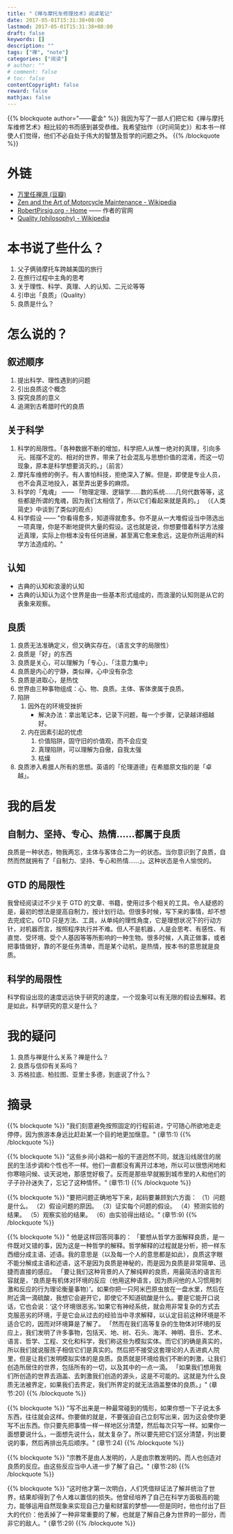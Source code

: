 ```yaml
---
title: "《禅与摩托车修理技术》阅读笔记"
date: 2017-05-01T15:31:38+08:00
lastmod: 2017-05-01T15:31:38+08:00
draft: false
keywords: []
description: ""
tags: ["禅", "note"]
categories: ["阅读"]
# author: ""
# comment: false
# toc: false
contentCopyright: false
reward: false
mathjax: false
---
```

{{% blockquote author="——霍金" %}}
我因为写了一部人们把它和《禅与摩托车维修艺术》相比较的书而感到甚受恭维。我希望拙作（《时间简史》）和本书一样使人们觉得，他们不必自处于伟大的智慧及哲学的问题之外。
{{% /blockquote %}}

<!--more-->

# 外链

-   [万里任禅游 (豆瓣)](https://book.douban.com/subject/1855097/)
-   [Zen and the Art of Motorcycle Maintenance - Wikipedia](https://en.wikipedia.org/wiki/Zen_and_the_Art_of_Motorcycle_Maintenance)
-   [RobertPirsig.org - Home](http://www.robertpirsig.org/)  —— 作者的官网
-   [Quality (philosophy) - Wikipedia](https://en.wikipedia.org/wiki/Quality_(philosophy))


# 本书说了些什么？

1.  父子俩骑摩托车跨越美国的旅行
2.  在旅行过程中主角的思考
3.  关于理性、科学、真理、人的认知、二元论等等
4.  引申出「良质」（Quality）
5.  良质是什么？


# 怎么说的？

## 叙述顺序

1.  提出科学、理性遇到的问题
2.  引出良质这个概念
3.  探究良质的意义
4.  追溯到古希腊时代的良质

## 关于科学

1.  科学的局限性。「各种数据不断的增加，科学把人从惟一绝对的真理，引向多元、摇摆不定的、相对的世界，带来了社会混乱与思想价值的混淆，而这一切现象，原本是科学想要消灭的。」（前言）
2.  摩托车维修的例子。有人害怕科技，拒绝深入了解。但是，即使是专业人员，也不会真正地投入，甚至弄出更多的麻烦。
3.  科学的「鬼魂」 —— 「物理定理、逻辑学……数的系统……几何代数等等，这些都是所谓的鬼魂，因为我们太相信了，所以它们看起来就是真的。」 （《人类简史》中谈到了类似的观点）
4.  科学假设 —— "你看得愈多，知道得就愈多。你不是从一大堆假设当中筛选出一项真理，你是不断地提供大量的假设。这也就是说，你想要借着科学方法接近真理，实际上你根本没有任何进展，甚至离它愈来愈远，这是你所运用的科学方法造成的。"

## 认知

-   古典的认知和浪漫的认知
-   古典的认知认为这个世界是由一些基本形式组成的，而浪漫的认知则是从它的表象来观察。

## 良质

1.  良质无法准确定义，但又确实存在。（语言文字的局限性）
2.  良质是「好」的东西
3.  良质是关心，可以理解为「专心」、「注意力集中」
4.  良质是内心的宁静，类似禅，心中没有杂念
5.  良质是进取心，是热忱
6.  世界由三种事物组成：心、物、良质。主体、客体隶属于良质。
7.  陷阱
    1.  因外在的环境受挫折
        -   解决办法：拿出笔记本，记录下问题，每一个步骤，记录越详细越好。
    2.  内在因素引起的忧虑
        1.  价值陷阱，固守旧的价值观，而不会应变
        2.  真理陷阱，可以理解为自傲，自我太强
        3.  枯燥
8.  良质渗入希腊人所有的思想。英语的「伦理道德」在希腊原文指的是「卓越」。


# 我的启发

## 自制力、坚持、专心、热情……都属于良质

良质是一种状态，物我两忘，主体与客体合二为一的状态。当你意识到了良质，自然而然就拥有了「自制力、坚持、专心和热情……」。这种状态是令人愉悦的。

## GTD 的局限性

我曾经阅读过不少关于 GTD 的文章、书籍，使用过多个相关的工具。令人疑惑的是，最初的想法是提高自制力，按计划行动。但很多时候，写下来的事情，却不想去完成它。GTD 只是方法、工具，从单纯的理性角度，它是理想状况下的行动方针，对机器而言，按照程序执行并不难。但人不是机器，人是会思考、有感性、有直觉、受环境、受个人基因等等所影响的一种生物。很多时候，人真正做事，或者把事情做好，靠的不是任务清单，而是某个动机，是热情，按本书的意思就是良质。

## 科学的局限性

科学假设出现的速度远远快于研究的速度，一个现象可以有无限的假设去解释。若是如此，科学研究的意义是什么？


# 我的疑问

1.  良质与禅是什么关系？禅是什么？
2.  良质与信仰有关系吗？
3.  苏格拉底、柏拉图、亚里士多德，到底说了什么？

# 摘录

{{% blockquote %}}
"我们刻意避免按照固定的行程前进，宁可随心所欲地走走停停，因为旅游本身远比赶赴某一个目的地更加惬意。"
(章节:1)
{{% /blockquote %}}
 
{{% blockquote %}}
"这些乡间小路和一般的干道迥然不同，就连沿线居住的居民的生活步调和个性也不一样。他们一直都没有离开过本地，所以可以很悠闲地和你寒暄问候、谈天说地，那感觉好极了。反而是那些早就搬到城市里的人和他们的子子孙孙迷失了，忘记了这种情怀。"
(章节:1)
{{% /blockquote %}}
 
{{% blockquote %}}
"要把问题正确地写下来，起码要兼顾到六方面： （1）问题是什么。 （2）假设问题的原因。 （3）证实每个问题的假设。 （4）预测实验的结果。 （5）观察实验的结果。 （6）由实验得出结论。"
(章节:9)
{{% /blockquote %}}
 
{{% blockquote %}}
" 他是这样回答同事的： 「要想从哲学方面解释良质，是一件既对又错的事，因为这是一种哲学的解释。哲学解释的过程就是分析，把一样东西细分成主语、述语。我的意思是（以及每一个人的意思都是如此），良质这字眼不能分解成主语和述语，这不是因为良质是神秘的，而是因为良质是非常简单、迅捷而直接的感应。 「要让我们这种背景的人了解纯粹的良质，用最简洁的语言形容就是，‘良质是有机体对环境的反应（他用这种语言，因为质问他的人习惯用刺激和反应的行为理论衡量事物）’。如果你把一只阿米巴原虫放在一盘水里，然后在附近滴一滴硫酸，我想它会避开它，即使它不知道硫酸是什么。要是它能开口说话，它也会说：‘这个环境很恶劣。’如果它有神经系统，就会用非常复杂的方式去克服恶劣的环境，于是它会从过去的经验当中寻求解释，以认定目前这种环境是不适合它的，因而对环境算是了解了。 「然而在我们高等复杂的生物体对环境的反应上，我们发明了许多事物，包括天、地、树、石头、海洋、神明、音乐、艺术、语言、哲学、工程、文化和科学，我们称这些为模拟实体。而它们的确是真实的，所以我们就说服孩子相信它们是真实的。然后把不接受这套理论的人丢进疯人院里，但是让我们发明模拟实体的是良质。良质就是环境给我们不断的刺激，让我们创造所居住的世界，包括所有的一切，以及其中的一点一滴。 「如果我们想用我们所创造的世界去涵盖、去刺激我们创造的源头，这是不可能的。这就是为什么良质无法被界定，如果我们去界定，我们所界定的就无法涵盖整体的良质。」"
(章节:20)
{{% /blockquote %}}
 
{{% blockquote %}}
"写不出来是一种最常碰到的情形，如果你想一下子说太多东西，往往就会这样。你要做的就是，不要强迫自己立刻写出来，因为这会使你更写不出东西。你只要先把事情一样一样地区分清楚，然后每次只写一样。如果你一面想要说什么，一面想先说什么，就太复杂了。所以要先把它们区分清楚，列出要说的事，然后再排出先后顺序。"
(章节:24)
{{% /blockquote %}}
 
{{% blockquote %}}
"宗教不是由人发明的，人是由宗教发明的。而人也创造对良质的反应。由这些反应当中人进一步了解了自己。"
(章节:28)
{{% /blockquote %}}
 
{{% blockquote %}}
"这时他才第一次明白，人们凭借辩证法了解并统治了世界，结果却得到了令人难以置信的损失。他曾经培养了自己在科学方面极高的能力，能够运用自然现象来实现自己力量和财富的梦想——但是同时，他也付出了巨大的代价：他丢掉了一种非常重要的了解，也就是了解自己身为世界的一部分，而非它的敌人。"
(章节:29)
{{% /blockquote %}}
